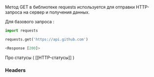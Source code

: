 Метод GET в библиотеке requests используется для отправки HTTP-запроса на сервер и получения данных.

Для базового запроса : 

```python
import requests

requests.get('https://api.github.com')

<Response [200]>

```

Про статусы ( [[HTTP-статусы]] )

<h3>Headers</h3>

